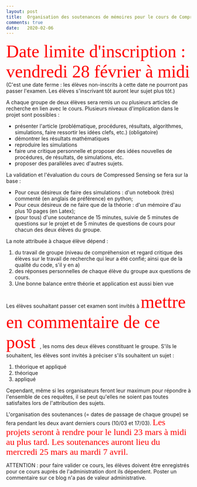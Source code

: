 ```yaml
---
layout: post
title:  Organisation des soutenances de mémoires pour le cours de Compressed Sensing -- année 2020.
comments: true
date:   2020-02-06
---
```

<!--  <font face="verdana" size='8' color='red'> Planning des soutenances</font> 

 [<center><font face="verdana" size='8' color='blue'> ici </font></center>](/assets/planning_soutenance_cs_18_19.pdf)



 <font face="verdana" size='8' color='red'> Liste des articles proposés</font> 

 [<center><font face="verdana" size='8' color='blue'> ici </font></center>](/assets/liste_projets.pdf) -->


<font face="verdana" size='8' color='red'> Date limite d'inscription : vendredi 28 février à midi</font>
(C'est une date ferme : les élèves non-inscrits à cette date ne pourront pas passer l'examen. Les élèves s'inscrivant tôt auront leur sujet plus tôt.)

A chaque groupe de deux élèves sera remis un ou plusieurs articles de recherche en lien avec le cours. Plusieurs niveaux d'implication dans le projet sont possibles :

* présenter l'article (problématique, procédures, résultats, algorithmes, simulations, faire ressortir les idées clefs, etc.) (obligatoire)
* démontrer les résultats mathématiques
* reproduire les simulations
* faire une critique personnelle et proposer des idées nouvelles de procédures, de résultats, de simulations, etc.
* proposer des parallèles avec d'autres sujets. 

La validation et l'évaluation du cours de Compressed Sensing se fera sur la base :

* Pour ceux désireux de faire des simulations : d'un notebook (très) commenté (en anglais de préférence) en python; 
* Pour ceux désireux de ne faire que de la théorie : d'un mémoire d'au plus 10 pages (en Latex);
* (pour tous) d'une soutenance de 15 minutes, suivie de 5 minutes de questions sur le projet et de 5 minutes de questions de cours pour chacun des deux élèves du groupe.


La note attribuée à chaque élève dépend :

1. du travail de groupe (niveau de compréhension et regard critique des élèves sur le travail de recherche qui leur a été confié; ainsi que de la qualité du code, s'il y en a) 
2. des réponses personnelles de chaque élève du groupe aux questions de cours.
3. Une bonne balance entre théorie et application est aussi bien vue


Les élèves souhaitant passer cet examen sont invités à <font face="verdana" size='8' color='red'> mettre en commentaire  de ce post </font>, les noms des deux élèves constituant le groupe. S'ils le souhaitent, les élèves sont invités  à préciser s'ils souhaitent un sujet :

1. théorique et appliqué
2. théorique
3. appliqué

Cependant, même si les organisateurs feront leur maximum pour répondre à l'ensemble de ces requêtes, il se peut qu'elles ne soient pas toutes satisfaites lors de l'attribution des sujets.

L'organisation des soutenances (= dates de passage de chaque groupe) se fera pendant les deux avant derniers cours (10/03 et 17/03).  <font face="verdana" size='5' color='red'>Les projets seront à rendre pour le lundi 23 mars à midi au plus tard. Les soutenances auront lieu du mercredi 25 mars au mardi 7 avril.</font>

ATTENTION : pour faire valider ce cours, les élèves doivent être enregistrés pour ce cours auprès de l'administration dont ils dépendent. Poster un commentaire sur ce blog n'a pas de valeur administrative. 



 